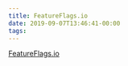 ```yaml
---
title: FeatureFlags.io
date: 2019-09-07T13:46:41-00:00
tags:
---
```


[FeatureFlags.io](http://featureflags.io/)
